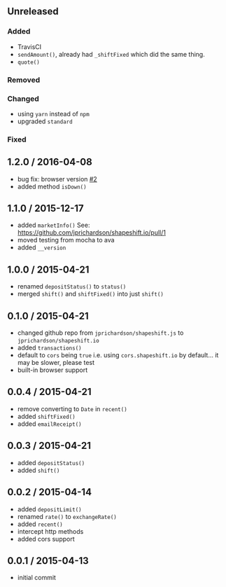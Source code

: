 Unreleased
----------

### Added
- TravisCI
- `sendAmount()`, already had `_shiftFixed` which did the same thing.
- `quote()`

### Removed

### Changed
- using `yarn` instead of `npm`
- upgraded `standard`

### Fixed


1.2.0 / 2016-04-08
------------------
- bug fix: browser version [#2][#2]
- added method `isDown()`

1.1.0 / 2015-12-17
------------------
- added `marketInfo()` See: https://github.com/jprichardson/shapeshift.io/pull/1
- moved testing from mocha to ava
- added `__version`

1.0.0 / 2015-04-21
------------------
- renamed `depositStatus()` to `status()`
- merged `shift()` and `shiftFixed()` into just `shift()`

0.1.0 / 2015-04-21
------------------
- changed github repo from `jprichardson/shapeshift.js` to `jprichardson/shapeshift.io`
- added `transactions()`
- default to `cors` being `true` i.e. using `cors.shapeshift.io` by default... it may be slower, please test
- built-in browser support

0.0.4 / 2015-04-21
------------------
- remove converting to `Date` in `recent()`
- added `shiftFixed()`
- added `emailReceipt()`

0.0.3 / 2015-04-21
------------------
- added `depositStatus()`
- added `shift()`

0.0.2 / 2015-04-14
------------------
- added `depositLimit()`
- renamed `rate()` to `exchangeRate()`
- added `recent()`
- intercept http methods
- added cors support

0.0.1 / 2015-04-13
------------------
- initial commit

<!--- promise support; removing dependencies for browser [enhancement] -->
[#3]: https://github.com/ExodusMovement/shapeshift.io/pull/3
<!--- Shift doesn't work -->
[#2]: https://github.com/ExodusMovement/shapeshift.io/issues/2
<!--- add func marketInfo -->
[#1]: https://github.com/ExodusMovement/shapeshift.io/pull/1
